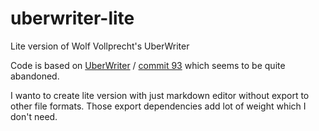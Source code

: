 uberwriter-lite
===============

Lite version of Wolf Vollprecht's UberWriter

Code is based on [UberWriter](https://launchpad.net/uberwriter) / [commit 93](http://bazaar.launchpad.net/~w-vollprecht/uberwriter/quickly_trunk/files/93) which seems to be quite abandoned.

I wanto to create lite version with just markdown editor without export to other file formats. Those export dependencies add lot of weight which I don't need.
